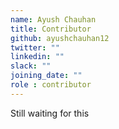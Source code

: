 ```yaml
---
name: Ayush Chauhan
title: Contributor
github: ayushchauhan12
twitter: ""
linkedin: ""
slack: ""
joining_date: ""
role : contributor
---
```


Still waiting for this
